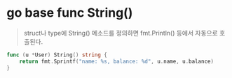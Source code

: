 # go base func String()

> struct나 type에 String() 메소드를 정의하면 fmt.Println() 등에서 자동으로 호출된다.

```go
func (u *User) String() string {
    return fmt.Sprintf("name: %s, balance: %d", u.name, u.balance)
}
```
